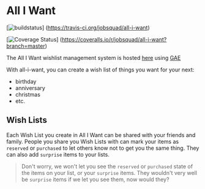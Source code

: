 # All I Want
[![buildstatus](https://travis-ci.org/jobsquad/all-i-want.svg?branch=master)]
(https://travis-ci.org/jobsquad/all-i-want)

[![Coverage Status](https://coveralls.io/repos/jobsquad/all-i-want/badge.svg?branch=master)]
(https://coveralls.io/r/jobsquad/all-i-want?branch=master)


The All I Want wishlist management system is hosted
[here](http://all-i-want.appspot.com) using [GAE](http://appengine.google.com)

With all-i-want, you can create a wish list of things you want for your next:
 * birthday
 * anniversary
 * christmas
 * etc.

## Wish Lists

Each Wish List you create in All I Want can be shared with your friends and
family. People you share you Wish Lists with can mark your items as
`reserved` or `purchased` to let others know not to get you the same thing.
They can also add `surprise` items to your lists.

> Don't worry, we won't let you see the `reserved` or `purchased` state of
> the items on your list, or your `surprise` items. They wouldn't very well
> be `surprise` items if we let you see them, now would they?
